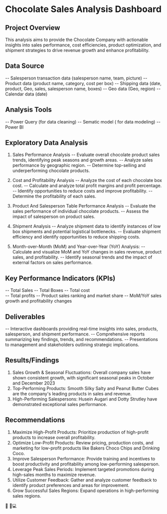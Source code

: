# Chocolate Sales Analysis Dashboard 

## Project Overview
This analysis aims to provide the Chocolate Company with actionable insights into sales performance, cost efficiencies, product optimization, and shipment strategies to drive revenue growth and enhance profitability.

## Data Source 
-- Salesperson transaction data (salesperson name, team, picture)
-- Product data (product name, category, cost per box)
-- Shipping data (date, product, Geo, sales, salesperson name, boxes)
-- Geo data (Geo, region)
-- Calendar data (date)

## Analysis Tools
-- Power Query (for data cleaning)
-- Sematic model ( for data modeling)
-- Power BI

## Exploratory Data Analysis

1. Sales Performance Analysis
-- Evaluate overall chocolate product sales trends, identifying peak seasons and growth areas.
-- Analyze sales performance by geographic region.
-- Determine top-selling and underperforming chocolate products.

2. Cost and Profitability Analysis
-- Analyze the cost of each chocolate box cost.
-- Calculate and analyze total profit margins and profit percentage.
-- Identify opportunities to reduce costs and improve profitability.
-- Determine the profitability of each sales.
   
3. Product And Salesperson Table Performance Analysis
-- Evaluate the sales performance of individual chocolate products.
-- Assess the impact of salesperson on product sales.
 
4. Shipment Analysis
-- Analyze shipment data to identify instances of low box shipments and potential logistical bottlenecks.
-- Evaluate shipment efficiency and identify opportunities to reduce shipping costs.
   
5. Month-over-Month (MoM) and Year-over-Year (YoY) Analysis:
-- Calculate and visualize MoM and YoY changes in sales revenue, product sales, and profitability.
-- Identify seasonal trends and the impact of external factors on sales performance.

## Key Performance Indicators (KPIs)
-- Total Sales
-- Total Boxes
-- Total cost  
-- Total profits 
-- Product sales ranking and market share
-- MoM/YoY sales growth and profitability changes

## Deliverables
-- Interactive dashboards providing real-time insights into sales, products, salesperson, and shipment performance.
-- Comprehensive reports summarizing key findings, trends, and recommendations.
-- Presentations to management and stakeholders outlining strategic implications.

## Results/Findings
1. Sales Growth & Seasonal Fluctuations: Overall company sales have shown consistent growth, with significant seasonal peaks in October and December 2023
2. Top-Performing Products: Smooth Silky Salty and Peanut Butter Cubes are the company's leading products in sales and revenue.
3. High-Performing Salespersons: Husein Augari and Dotty Strutley have demonstrated exceptional sales performance.

## Recommendations
1. Maximize High-Profit Products: Prioritize production of high-profit products to increase overall profitability.
2. Optimize Low-Profit Products: Review pricing, production costs, and marketing for low-profit products like Bakers Choco Chips and Drinking Coco.
3. Improve Salesperson Performance: Provide training and incentives to boost productivity and profitability among low-performing salesperson.
4. Leverage Peak Sales Periods: Implement targeted promotions during high-sales months to maximize revenue.
5. Utilize Customer Feedback: Gather and analyze customer feedback to identify product preferences and areas for improvement.
6. Grow Successful Sales Regions: Expand operations in high-performing sales regions.

🙂
🧭💻




